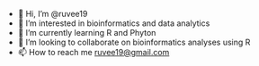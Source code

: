 - 👋 Hi, I’m @ruvee19
- 👀 I’m interested in bioinformatics and data analytics
- 🌱 I’m currently learning R and Phyton
- 💞️ I’m looking to collaborate on bioinformatics analyses using R
- 📫 How to reach me ruvee19@gmail.com

<!---
ruvee19/ruvee19 is a ✨ special ✨ repository because its `README.md` (this file) appears on your GitHub profile.
You can click the Preview link to take a look at your changes.
--->
